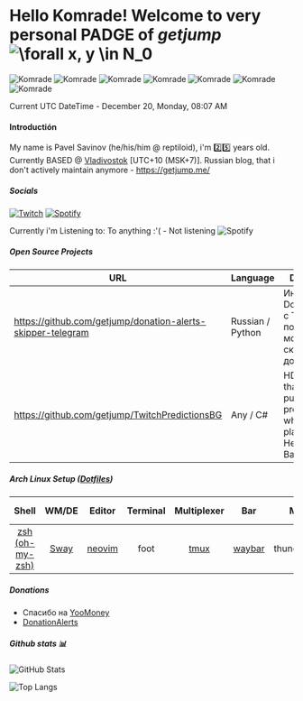 # Hello Komrade! Welcome to very personal PADGE of *getjump* ![\forall x, y \in N_0](https://render.githubusercontent.com/render/math?math=\color{white}\Huge%20\forall%20x,%20y%20\in%20N_0) 
![Komrade](https://cdn.betterttv.net/emote/5f1736f91ab9be446c4d31a7/3x)
![Komrade](https://cdn.betterttv.net/emote/5f1736f91ab9be446c4d31a7/3x)
![Komrade](https://cdn.betterttv.net/emote/5f1736f91ab9be446c4d31a7/3x)
![Komrade](https://cdn.betterttv.net/emote/5f1736f91ab9be446c4d31a7/3x)
![Komrade](https://cdn.betterttv.net/emote/5f1736f91ab9be446c4d31a7/3x)
![Komrade](https://cdn.betterttv.net/emote/5f1736f91ab9be446c4d31a7/3x)
![Komrade](https://cdn.betterttv.net/emote/5f1736f91ab9be446c4d31a7/3x)


Current UTC DateTime - December 20, Monday, 08:07 AM

#### Introductión

My name is Pavel Savinov (he/his/him @ reptiloid), i'm 2️⃣5️⃣ years old.   
Currently BASED @ [Vladivostok](https://en.wikipedia.org/wiki/Vladivostok) [UTC+10 (MSK+7)].
Russian blog, that i don't actively maintain anymore - https://getjump.me/

##### Socials

[![Twitch](https://img.shields.io/badge/Twitch-9146FF?style=for-the-badge&logo=twitch&logoColor=white)](https://twitch.tv/getjump)
[![Spotify](https://img.shields.io/badge/Spotify-1ED760?&style=for-the-badge&logo=spotify&logoColor=white)](https://open.spotify.com/user/tbtv7tr9rag49hrbfv6srfb6n)

Currently i'm Listening to:
To anything :'( - Not listening
![Spotify](undefined)
##### Open Source Projects

URL | Language |Description
---|---|---
https://github.com/getjump/donation-alerts-skipper-telegram | Russian / Python | Интеграция DonationAlerts с Telegram, позволяет модерации скипать донаты
https://github.com/getjump/TwitchPredictionsBG | Any / C# | HDT Plugin that can publish predictions, while you are playing Hearthstone Battlegrounds


<!-- ##### Languages i'm currently working with

![Python](https://img.shields.io/badge/Python-3776AB?style=for-the-badge&logo=python&logoColor=white) 
![JavaScript](https://img.shields.io/badge/JavaScript-323330?style=for-the-badge&logo=javascript&logoColor=F7DF1E)
![C#](https://img.shields.io/badge/C%23-239120?style=for-the-badge&logo=c-sharp&logoColor=white)

##### Languages i'm currently learning now

![Erlang](https://img.shields.io/badge/Erlang-A90533?style=for-the-badge&logo=erlang&logoColor=white)
![Elixir](https://img.shields.io/badge/Elixir-A90533?style=for-the-badge&logo=elixir&logoColor=white)

##### Languages i have experience with (higher is more)

![PHP](https://img.shields.io/badge/PHP-777BB4?style=for-the-badge&logo=php&logoColor=white)
![Go](https://img.shields.io/badge/Go-00ADD8?style=for-the-badge&logo=go&logoColor=white)
![Ruby](https://img.shields.io/badge/Ruby-CC342D?style=for-the-badge&logo=ruby&logoColor=white)
![C++](https://img.shields.io/badge/C%2B%2B-00599C?style=for-the-badge&logo=c%2B%2B&logoColor=white)
![Lua](https://img.shields.io/badge/Lua-2C2D72?style=for-the-badge&logo=lua&logoColor=white)
![TypeScript](https://img.shields.io/badge/TypeScript-007ACC?style=for-the-badge&logo=typescript&logoColor=white)
![C](https://img.shields.io/badge/C-00599C?style=for-the-badge&logo=c&logoColor=white)
![Java](https://img.shields.io/badge/Java-ED8B00?style=for-the-badge&logo=java&logoColor=white)
![Swift](https://img.shields.io/badge/Swift-FA7343?style=for-the-badge&logo=swift&logoColor=white)
![Perl](https://img.shields.io/badge/Perl-39457E?style=for-the-badge&logo=perl&logoColor=white)

##### Reverse Engineering and stuff

![WireShark](https://img.shields.io/badge/WireShark-1679A7?style=for-the-badge&logo=wireshark&logoColor=white)
![WireShark](https://img.shields.io/badge/WireShark-1679A7?style=for-the-badge&logo=wireshark&logoColor=white)

##### Data Science / Machine Learning

![TensorFlow](https://img.shields.io/badge/TensorFlow-FF6F00?style=for-the-badge&logo=TensorFlow&logoColor=white) 
![Keras](https://img.shields.io/badge/Keras-D00000?style=for-the-badge&logo=Keras&logoColor=white) 
![Numpy](https://img.shields.io/badge/Numpy-777BB4?style=for-the-badge&logo=numpy&logoColor=white) 
![Pandas](https://img.shields.io/badge/Pandas-2C2D72?style=for-the-badge&logo=pandas&logoColor=white) 
![Scikit-learn](https://img.shields.io/badge/scikit_learn-F7931E?style=for-the-badge&logo=scikit-learn&logoColor=white)
![Jupyter](https://img.shields.io/badge/Jupyter-F37626.svg?&style=for-the-badge&logo=Jupyter&logoColor=white)

##### Scientific and stuff

![LaTeX](https://img.shields.io/badge/latex-%23008080.svg?style=for-the-badge&logo=latex&logoColor=white)
![Mendeley](https://img.shields.io/badge/Mendeley-9D1620.svg?style=for-the-badge&logo=mendeley&logoColor=white)


##### Databases

![Postgres](https://img.shields.io/badge/PostgreSQL-316192?style=for-the-badge&logo=postgresql&logoColor=white) 
![MongoDB](https://img.shields.io/badge/MongoDB-4EA94B?style=for-the-badge&logo=mongodb&logoColor=white) 
![SQLite](https://img.shields.io/badge/SQLite-07405E?style=for-the-badge&logo=sqlite&logoColor=white) 
![InfluxDB](https://img.shields.io/badge/InfluxDB-22ADF6?style=for-the-badge&logo=InfluxDB&logoColor=white)
![MySQL](https://img.shields.io/badge/MySQL-00000F?style=for-the-badge&logo=mysql&logoColor=white)
![MariaDB](https://img.shields.io/badge/MariaDB-003545?style=for-the-badge&logo=mariadb&logoColor=white)
![RabbitMQ](https://img.shields.io/badge/rabbitmq-%23FF6600.svg?&style=for-the-badge&logo=rabbitmq&logoColor=white)
![Redis](https://img.shields.io/badge/redis-%23DD0031.svg?&style=for-the-badge&logo=redis&logoColor=white)

##### Frameworks

![Node.js](https://img.shields.io/badge/Node.js-339933?style=for-the-badge&logo=nodedotjs&logoColor=white)
![Laravel](https://img.shields.io/badge/Laravel-FF2D20?style=for-the-badge&logo=laravel&logoColor=white)
![Ruby on Rails](https://img.shields.io/badge/Ruby_on_Rails-CC0000?style=for-the-badge&logo=ruby-on-rails&logoColor=white)
![Symfony](https://img.shields.io/badge/Symfony-000000?style=for-the-badge&logo=Symfony&logoColor=white)

##### Libraries

![Socket.io](https://img.shields.io/badge/Socket.io-010101?&style=for-the-badge&logo=Socket.io&logoColor=white)

##### Frontend crap i wish to forget

![SASS](https://img.shields.io/badge/Sass-CC6699?style=for-the-badge&logo=sass&logoColor=white)
![Bootstrap](https://img.shields.io/badge/Perl-39457E?style=for-the-badge&logo=perl&logoColor=white)
![Angular](https://img.shields.io/badge/Angular-DD0031?style=for-the-badge&logo=angular&logoColor=white)
![Material-UI](https://img.shields.io/badge/Material--UI-0081CB?style=for-the-badge&logo=material-ui&logoColor=white)
![Jquery](https://img.shields.io/badge/jQuery-0769AD?style=for-the-badge&logo=jquery&logoColor=white)
![Font Awesome](https://img.shields.io/badge/Font_Awesome-339AF0?style=for-the-badge&logo=fontawesome&logoColor=white)
![Webpack](https://img.shields.io/badge/Webpack-8DD6F9?style=for-the-badge&logo=Webpack&logoColor=white)

##### General Technologies

![DialogFlow](https://img.shields.io/badge/dialogflow-FF9800?style=for-the-badge&logo=dialogflow&logoColor=white)
![GraphQL](https://img.shields.io/badge/GraphQl-E10098?style=for-the-badge&logo=graphql&logoColor=white)
![Docker](https://img.shields.io/badge/Docker-2CA5E0?style=for-the-badge&logo=docker&logoColor=white)
![Git](https://img.shields.io/badge/Git-F05032?style=for-the-badge&logo=git&logoColor=white)
![Nginx](https://img.shields.io/badge/Nginx-009639?style=for-the-badge&logo=nginx&logoColor=white)
![Apache](https://img.shields.io/badge/Apache-D22128?style=for-the-badge&logo=Apache&logoColor=white)
![Swagger](https://img.shields.io/badge/Swagger-85EA2D?style=for-the-badge&logo=Swagger&logoColor=white)
![JWT](https://img.shields.io/badge/JWT-000000?style=for-the-badge&logo=JSON%20web%20tokens&logoColor=white)

##### CI/CD

![Jenkins](https://img.shields.io/badge/Jenkins-D24939?style=for-the-badge&logo=Jenkins&logoColor=white)
![Circle CI](https://img.shields.io/badge/circleci-343434?style=for-the-badge&logo=circleci&logoColor=white)

##### Workflow

![Jira](https://img.shields.io/badge/Jira-0052CC?style=for-the-badge&logo=Jira&logoColor=white)
![TeamCity](https://img.shields.io/badge/TeamCity-000000?style=for-the-badge&logo=TeamCity&logoColor=white)

##### Cloud

![Amazon AWS](https://img.shields.io/badge/Amazon_AWS-232F3E?style=for-the-badge&logo=amazon-aws&logoColor=white)
![Google Cloud](https://img.shields.io/badge/Google_Cloud-4285F4?style=for-the-badge&logo=google-cloud&logoColor=white)
![Heroku](https://img.shields.io/badge/Heroku-430098?style=for-the-badge&logo=heroku&logoColor=white)
![Glitch](https://img.shields.io/badge/Glitch-2800ff?style=for-the-badge&logo=glitch&logoColor=white)
![Twilio](https://img.shields.io/badge/Twilio-F22F46?style=for-the-badge&logo=Twilio&logoColor=white)
![Cloudflare](https://img.shields.io/badge/Cloudflare-F38020?style=for-the-badge&logo=Cloudflare&logoColor=white) -->

<!-- ##### Workspace

![RTX 2070 Super](https://img.shields.io/badge/NVIDIA-RTX2070_Super-76B900?style=for-the-badge&logo=nvidia&logoColor=white)
![AMD Ryzen 3700X](https://img.shields.io/badge/AMD-Ryzen_7_3700X-ED1C24?style=for-the-badge&logo=amd&logoColor=white)
 -->
<!-- ##### OS I'm using
* Arch Linux - on desktop PC, dual booting with Windows 11.
* macOS on Macbook Pro
* Windows 10 on another laptop
* Android 11 on Poco X3 Pro
* ipadOS Ipad 9
* iOS iPad Air gen 1, iPhone 7 -->

##### Arch Linux Setup ([Dotfiles](https://github.com/getjump/dotfiles))
Shell           | WM/DE   | Editor | Terminal | Multiplexer | Bar     | Mail        |  File Manager |
:-------------: | :-----: | :----: | :------: | :---------: | :-----: | :---------: |  :----------: |
[zsh (oh-my-zsh)](https://github.com/ohmyzsh/ohmyzsh) | [Sway](https://github.com/swaywm/sway)    | [neovim](https://github.com/neovim/neovim) | foot     | [tmux](https://github.com/tmux/tmux)        | [waybar](https://github.com/Alexays/Waybar)  | thunderbird |  ranger       |


##### Donations

- Спасибо на [YooMoney](https://yoomoney.ru/to/410011423259044)
- [DonationAlerts](https://www.donationalerts.com/r/getjump)

<!-- ##### Home Automation

![HomeAssistant](https://img.shields.io/badge/HomeAssistant-41BDF5?style=for-the-badge&logo=HomeAssistant&logoColor=white)
![Zigbee](https://img.shields.io/badge/Zigbee-EB0443?style=for-the-badge&logo=zigbee&logoColor=white)
![Aqara/Xiaomi](https://img.shields.io/badge/Xiaomi\/Aqara-FF6900?style=for-the-badge&logo=xiaomi&logoColor=white)

##### IDE

![Visual Studio](https://img.shields.io/badge/Visual_Studio-5C2D91?style=for-the-badge&logo=visual%20studio&logoColor=white)
![Visual Studio Code](https://img.shields.io/badge/Visual_Studio_Code-0078D4?style=for-the-badge&logo=visual%20studio%20code&logoColor=white)
![NeoVim](https://img.shields.io/badge/NeoVim-%2357A143.svg?&style=for-the-badge&logo=neovim&logoColor=white)
 -->

##### Github stats 📊
![GitHub Stats](https://github-readme-stats.vercel.app/api?username=getjump&count_private=true&show_icons=true&theme=onedark)

![Top Langs](https://github-readme-stats.vercel.app/api/top-langs/?username=getjump&layout=compact&hide=html,css,c%2B%2B&langs_count=10&theme=onedark)
